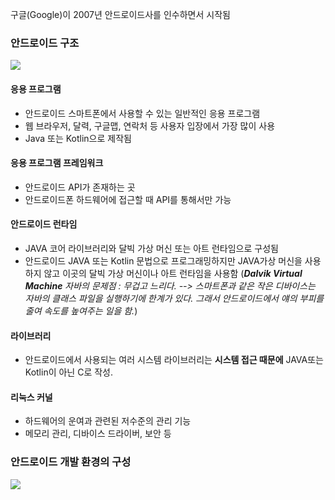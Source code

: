 구글(Google)이 2007년 안드로이드사를 인수하면서 시작됨

### 안드로이드 구조

![](https://images.velog.io/images/ong_hh/post/294dc70f-7cc2-448c-85d4-f1b340926ace/image.png)

#### 응용 프로그램
* 안드로이드 스마트폰에서 사용할 수 있는 일반적인 응용 프로그램
* 웹 브라우저, 달력, 구글맵, 연락처 등 사용자 입장에서 가장 많이 사용
* Java 또는 Kotlin으로 제작됨

#### 응용 프로그램 프레임워크
* 안드로이드 API가 존재하는 곳
* 안드로이드폰 하드웨어에 접근할 때 API를 통해서만 가능

#### 안드로이드 런타임
* JAVA 코어 라이브러리와 달빅 가상 머신 또는 아트 런타임으로 구성됨
* 안드로이드 JAVA 또는 Kotlin 문법으로 프로그래밍하지만 JAVA가상 머신을 사용하지 않고 이곳의 달빅 가상 머신이나 아트 런타임을 사용함
(_**Dalvik Virtual Machine**
자바의 문제점 : 무겁고 느리다. --> 스마트폰과 같은 작은 디바이스는 자바의 클래스 파일을 실행하기에 한계가 있다. 그래서 안드로이드에서 얘의 부피를 줄여 속도를 높여주는 일을 함._)


#### 라이브러리
* 안드로이드에서 사용되는 여러 시스템 라이브러리는 **시스템 접근 때문에** JAVA또는 Kotlin이 아닌 C로 작성.

#### 리눅스 커널
* 하드웨어의 운여과 관련된 저수준의 관리 기능
* 메모리 관리, 디바이스 드라이버, 보안 등

### 안드로이드 개발 환경의 구성

![](https://images.velog.io/images/ong_hh/post/3a3b8e89-aad7-45e9-986a-675a09004a49/image.png)

